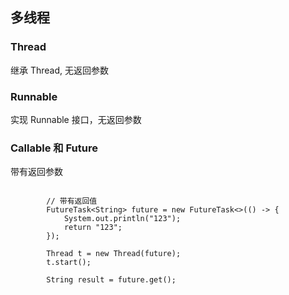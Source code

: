 ## 多线程

### Thread

继承 Thread, 无返回参数 

### Runnable

实现 Runnable 接口，无返回参数 

### Callable 和 Future

带有返回参数

```

        // 带有返回值
        FutureTask<String> future = new FutureTask<>(() -> {
            System.out.println("123");
            return "123";
        });

        Thread t = new Thread(future);
        t.start();

        String result = future.get();

```